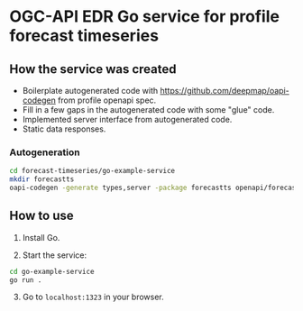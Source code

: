 # OGC-API EDR Go service for profile forecast timeseries

## How the service was created

- Boilerplate autogenerated code with https://github.com/deepmap/oapi-codegen from profile openapi spec.
- Fill in a few gaps in the autogenerated code with some "glue" code.
- Implemented server interface from autogenerated code.
- Static data responses.

### Autogeneration

```bash
cd forecast-timeseries/go-example-service
mkdir forecastts
oapi-codegen -generate types,server -package forecastts openapi/forecast-ts-bundle.yaml > forecastts/forecastts.gen.go
```

## How to use

1. Install Go.

2. Start the service:

```bash
cd go-example-service
go run .
```

3. Go to `localhost:1323` in your browser.